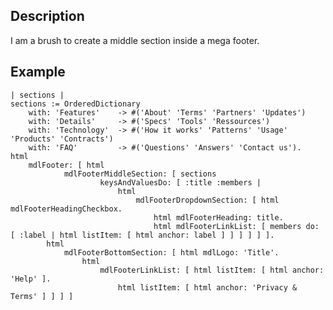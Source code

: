 Description
--------------------

I am a brush to create a middle section inside a mega footer.

Example
--------------------

	| sections |
	sections := OrderedDictionary
		with: 'Features'	-> #('About' 'Terms' 'Partners' 'Updates')
		with: 'Details' 	-> #('Specs' 'Tools' 'Ressources')
		with: 'Technology'	-> #('How it works' 'Patterns' 'Usage' 'Products' 'Contracts')
		with: 'FAQ' 		-> #('Questions' 'Answers' 'Contact us').
	html
		mdlFooter: [ html
				mdlFooterMiddleSection: [ sections
						keysAndValuesDo: [ :title :members | 
							html
								mdlFooterDropdownSection: [ html mdlFooterHeadingCheckbox.
									html mdlFooterHeading: title.
									html mdlFooterLinkList: [ members do: [ :label | html listItem: [ html anchor: label ] ] ] ] ] ].
			html
				mdlFooterBottomSection: [ html mdlLogo: 'Title'.
					html
						mdlFooterLinkList: [ html listItem: [ html anchor: 'Help' ].
							html listItem: [ html anchor: 'Privacy & Terms' ] ] ] ]